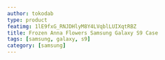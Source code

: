 ```yaml
---
author: tokodab
type: product
featimg: 1lE9fxG_RNJDHlyM8Y4LVqblLUIXqtRBZ
title: Frozen Anna Flowers Samsung Galaxy S9 Case
tags: [samsung, galaxy, s9]
category: [samsung]
---
```

